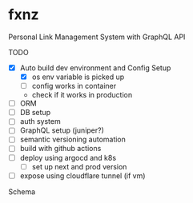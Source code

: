 # fxnz

Personal Link Management System with GraphQL API

TODO

- [x] Auto build dev environment and Config Setup
  - [x] os env variable is picked up  
  - [ ] config works in container
  - check if it works in production
- [ ] ORM 
- [ ] DB setup
- [ ] auth system
- [ ] GraphQL setup (juniper?)
- [ ] semantic versioning automation
- [ ] build with github actions
- [ ] deploy using argocd and k8s
  - [ ] set up next and prod version
- [ ] expose using cloudflare tunnel (if vm)

Schema
